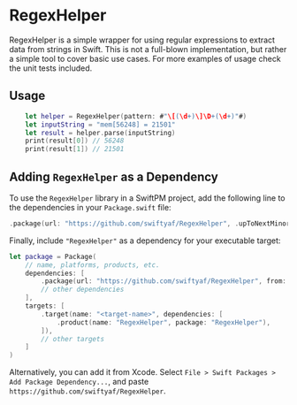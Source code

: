 # RegexHelper

RegexHelper is a simple wrapper for using regular expressions to extract data from strings in Swift. This is not a full-blown implementation, but rather a simple tool to cover basic use cases. For more examples of usage check the unit tests included.

## Usage

```swift
    let helper = RegexHelper(pattern: #"\[(\d+)\]\D+(\d+)"#)
    let inputString = "mem[56248] = 21501"
    let result = helper.parse(inputString)
    print(result[0]) // 56248
    print(result[1]) // 21501
```

## Adding `RegexHelper` as a Dependency

To use the `RegexHelper` library in a SwiftPM project, 
add the following line to the dependencies in your `Package.swift` file:

```swift
.package(url: "https://github.com/swiftyaf/RegexHelper", .upToNextMinor(from: "0.1.0")),
```

Finally, include `"RegexHelper"` as a dependency for your executable target:

```swift
let package = Package(
    // name, platforms, products, etc.
    dependencies: [
        .package(url: "https://github.com/swiftyaf/RegexHelper", from: "0.1.0"),
        // other dependencies
    ],
    targets: [
        .target(name: "<target-name>", dependencies: [
            .product(name: "RegexHelper", package: "RegexHelper"),
        ]),
        // other targets
    ]
)
```
Alternatively, you can add it from Xcode. Select `File > Swift Packages > Add Package Dependency...`, and paste `https://github.com/swiftyaf/RegexHelper`.

